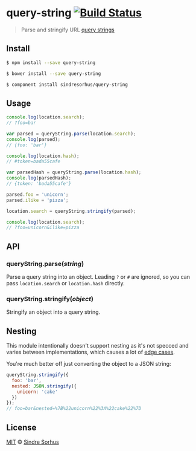 # query-string [![Build Status](https://travis-ci.org/sindresorhus/query-string.svg?branch=master)](https://travis-ci.org/sindresorhus/query-string)

> Parse and stringify URL [query strings](http://en.wikipedia.org/wiki/Query_string)


## Install

```sh
$ npm install --save query-string
```

```sh
$ bower install --save query-string
```

```sh
$ component install sindresorhus/query-string
```


## Usage

```js
console.log(location.search);
// ?foo=bar

var parsed = queryString.parse(location.search);
console.log(parsed);
// {foo: 'bar'}

console.log(location.hash);
// #token=bada55cafe

var parsedHash = queryString.parse(location.hash);
console.log(parsedHash);
// {token: 'bada55cafe'}

parsed.foo = 'unicorn';
parsed.ilike = 'pizza';

location.search = queryString.stringify(parsed);

console.log(location.search);
// ?foo=unicorn&ilike=pizza
```


## API

### queryString.parse(*string*)

Parse a query string into an object. Leading `?` or `#` are ignored, so you can pass `location.search` or `location.hash` directly.

### queryString.stringify(*object*)

Stringify an object into a query string.


## Nesting

This module intentionally doesn't support nesting as it's not specced and varies between implementations, which causes a lot of [edge cases](https://github.com/visionmedia/node-querystring/issues).

You're much better off just converting the object to a JSON string:

```js
queryString.stringify({
  foo: 'bar',
  nested: JSON.stringify({
    unicorn: 'cake'
  })
});
// foo=bar&nested=%7B%22unicorn%22%3A%22cake%22%7D
```


## License

[MIT](http://opensource.org/licenses/MIT) © [Sindre Sorhus](http://sindresorhus.com)
